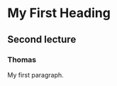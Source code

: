 
<html lang="En">
<body>

<h1>My First Heading</h1>
<h2>Second lecture</h2>
<h3>Thomas</h3>
<p>My first paragraph.</p>
